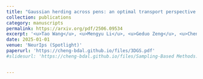 ```yaml
---
title: "Gaussian herding across pens: an optimal transport perspective on global gaussian reduction for 3DGS"
collection: publications
category: manuscripts
permalink: https://arxiv.org/pdf/2506.09534
excerpt: '<u>Tao Wang</u>, <u>Mengyu Li</u>, <u>Geduo Zeng</u>, <u>Cheng Meng</u><sup>*</sup>, Qiong Zhang<sup>*</sup>'
date: 2025-01-01
venue: 'NeurIps (Spotlight)'
paperurl: 'https://cheng-bdal.github.io/files/3DGS.pdf'
#slidesurl: 'https://cheng-bdal.github.io/files/Sampling-Based Methods.pdf'


---
```



